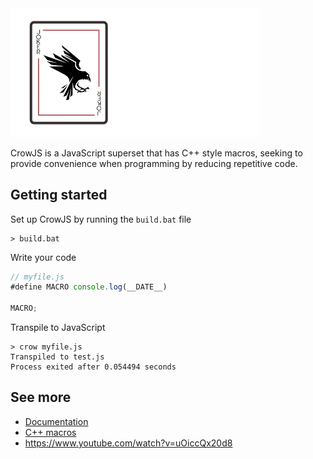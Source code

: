 <img src="resources/logo-big.png" width=400>

CrowJS is a JavaScript superset that has C++ style macros, seeking to provide convenience when programming by reducing repetitive code.


## Getting started

Set up CrowJS by running the `build.bat` file
```batch
> build.bat
```

Write your code
```javascript
// myfile.js
#define MACRO console.log(__DATE__)

MACRO;
```

Transpile to JavaScript
```batch
> crow myfile.js
Transpiled to test.js
Process exited after 0.054494 seconds
```


## See more

- [Documentation](docs.md)
- [C++ macros](https://www.geeksforgeeks.org/cpp-macros/) 
- https://www.youtube.com/watch?v=uOiccQx20d8
